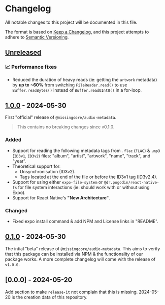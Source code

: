 # Changelog

All notable changes to this project will be documented in this file.

The format is based on [Keep a Changelog](https://keepachangelog.com/en/1.0.0/),
and this project attempts to adhere to [Semantic Versioning](https://semver.org/spec/v2.0.0.html).

## [Unreleased]

### 📈 Performance fixes

- Reduced the duration of heavy reads (ie: getting the `artwork` metadata) by **up to ~60%** from switching `FileReader.read()` to use `Buffer.readBytes()` instead of `Buffer.readUInt8()` in a for-loop.

## [1.0.0] - 2024-05-30

First "official" release of `@missingcore/audio-metadata`.

> This contains no breaking changes since v0.1.0.

### Added

- Support for reading the following metadata tags from `.flac` (`FLAC`) & `.mp3` (`ID3v1`, `ID3v2`) files: "album", "artist", "artwork", "name", "track", and "year".
- Theoretical support for:
  - Unsynchronisation (ID3v2).
  - Tags located at the end of the file or before the ID3v1 tag (ID3v2.4).
- Support for using either `expo-file-system` or `@dr.pogodin/react-native-fs` for file system interactions (ie: should work with or without using Expo).
- Support for React Native's **"New Architecture"**.

### Changed

- Fixed expo install command & add NPM and License links in "README".

## [0.1.0] - 2024-05-30

The intial "beta" release of `@missingcore/audio-metadata`. This aims to verify that this package can be installed via NPM & the functionality of our package works. A more complete changelog will come with the release of `v1.0.0`.

## [0.0.0] - 2024-05-20

Add section to make `release-it` not complain that this is missing. 2024-05-20 is the creation data of this repository.

[unreleased]: https://github.com/MissingCore/audio-metadata/compare/v1.0.0...HEAD
[1.0.0]: https://github.com/MissingCore/audio-metadata/compare/v0.1.0...v1.0.0
[0.1.0]: https://github.com/MissingCore/audio-metadata/releases/tag/v0.1.0
